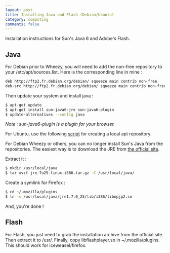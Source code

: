 ```yaml
---
layout: post
title: Installing Java and Flash (Debian/Ubuntu)
category: computing
comments: false
---
```



Installation instructions for Sun's Java 6 and Adobe's Flash.
<!--more-->

## Java
For Debian prior to Wheezy, you will need to add the non-free repository to your <ic>/etc/apt/sources.list</ic>. Here is the corresponding line in mine :

``` bash
deb http://ftp2.fr.debian.org/debian/ squeeze main contrib non-free
deb-src http://ftp2.fr.debian.org/debian/ squeeze main contrib non-free
```

Then update your system and install java :

``` bash
$ apt-get update 
$ apt-get install sun-java6-jre sun-java6-plugin 
$ update-alternatives --config java 
```

_Note : sun-java6-plugin is a plugin for your browser._

For Ubuntu, use the following [script](https://github.com/flexiondotorg/oab-java6) for
creating a local apt repository.

For Debian Wheezy or others, you can no longer install Sun's Java from the repositories.
The easiest way is to download the JRE from [the official
site](http://www.oracle.com/technetwork/java/javase/downloads/index.html).

Extract it :

``` bash
$ mkdir /usr/local/java
$ tar xvzf jre-7u25-linux-i586.tar.gz -C /usr/local/java/
```

Create a symlink for Firefox :

``` bash
$ cd ~/.mozilla/plugins
$ ln -s /usr/local/java/jre1.7.0_25/lib/i386/libnpjp2.so
```

And, you're done !

## Flash

For Flash, you just need to grab the installation archive from the official
site. Then extract it to <ic>/usr/</ic>. Finally, copy <ic>libflashplayer.so</ic> in <ic>~/.mozilla/plugins</ic>. This should work for iceweasel/firefox.
